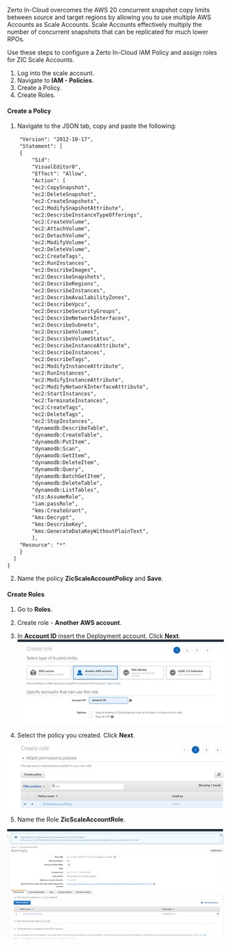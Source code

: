 Zerto In-Cloud overcomes the AWS 20 concurrent snapshot copy limits between source and target regions by allowing you to use multiple AWS Accounts as Scale Accounts. Scale Accounts effectively multiply the number of concurrent snapshots that can be replicated for much lower RPOs.

Use these steps to configure a Zerto In-Cloud IAM Policy and assign roles for ZIC Scale Accounts.

1.  Log into the scale account.
2.  Navigate to **IAM - Policies**.
3.  Create a Policy.
4.  Create Roles.

#### Create a Policy

1.  Navigate to the JSON tab, copy and paste the following:
```{
	"Version": "2012-10-17",
	"Statement": [
	{
		"Sid": 
		"VisualEditor0",
		"Effect": "Allow",
		"Action": [
		"ec2:CopySnapshot",
		"ec2:DeleteSnapshot",
		"ec2:CreateSnapshots",
		"ec2:ModifySnapshotAttribute",
		"ec2:DescribeInstanceTypeOfferings",
		"ec2:CreateVolume",
		"ec2:AttachVolume",
		"ec2:DetachVolume",
		"ec2:ModifyVolume",
		"ec2:DeleteVolume",
		"ec2:CreateTags",
		"ec2:RunInstances",
		"ec2:DescribeImages",
		"ec2:DescribeSnapshots",
		"ec2:DescribeRegions",
		"ec2:DescribeInstances",
		"ec2:DescribeAvailabilityZones",
		"ec2:DescribeVpcs",
		"ec2:DescribeSecurityGroups",
		"ec2:DescribeNetworkInterfaces",
		"ec2:DescribeSubnets",
		"ec2:DescribeVolumes",
		"ec2:DescribeVolumeStatus",
		"ec2:DescribeInstanceAttribute",
		"ec2:DescribeInstances",
		"ec2:DescribeTags",
		"ec2:ModifyInstanceAttribute",
		"ec2:RunInstances",
		"ec2:ModifyInstanceAttribute",
		"ec2:ModifyNetworkInterfaceAttribute",
		"ec2:StartInstances",
		"ec2:TerminateInstances",
		"ec2:CreateTags",
		"ec2:DeleteTags",
		"ec2:StopInstances",
		"dynamodb:DescribeTable",
		"dynamodb:CreateTable",
		"dynamodb:PutItem",
		"dynamodb:Scan",
		"dynamodb:GetItem",
		"dynamodb:DeleteItem",
		"dynamodb:Query",
		"dynamodb:BatchGetItem",
		"dynamodb:DeleteTable",
		"dynamodb:ListTables",
		"sts:AssumeRole",
		"iam:passRole",
		"kms:CreateGrant",
		"kms:Decrypt",
		"kms:DescribeKey",
		"kms:GenerateDataKeyWithoutPlainText",
		],
	"Resource": "*"
	}
  ]
}
```
2.  Name the policy **ZicScaleAccountPolicy** and **Save**.

#### Create Roles

1.  Go to **Roles**.
2.  Create role - **Another AWS account**.
3.  In **Account ID** insert the Deployment account. Click **Next**.
![Create_role](Images/ZIC_create_Role.png?raw=true)

4. Select the policy you created. Click **Next**.

![Create_Policy](Images/ZIC_create_Policy.png?raw=true)

5.  Name the Role **ZicScaleAccountRole**.

![ZicScaleAccountRole](Images/ZIC_ZicScaleAccountRole.png?raw=true)
